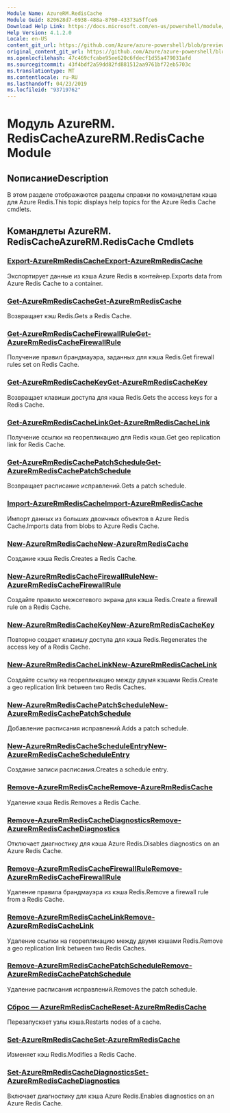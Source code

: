 ```yaml
---
Module Name: AzureRM.RedisCache
Module Guid: 820628d7-6938-488a-8760-43373a5ffce6
Download Help Link: https://docs.microsoft.com/en-us/powershell/module/azurerm.rediscache
Help Version: 4.1.2.0
Locale: en-US
content_git_url: https://github.com/Azure/azure-powershell/blob/preview/src/ResourceManager/RedisCache/Commands.RedisCache/help/AzureRM.RedisCache.md
original_content_git_url: https://github.com/Azure/azure-powershell/blob/preview/src/ResourceManager/RedisCache/Commands.RedisCache/help/AzureRM.RedisCache.md
ms.openlocfilehash: 47c469cfcabe95ee620c6fdecf1d55a479031afd
ms.sourcegitcommit: 43f4bdf2a59dd82fd881512aa9761bf72eb5703c
ms.translationtype: MT
ms.contentlocale: ru-RU
ms.lasthandoff: 04/23/2019
ms.locfileid: "93719762"
---
```

# <span data-ttu-id="f325f-101">Модуль AzureRM. RedisCache</span><span class="sxs-lookup"><span data-stu-id="f325f-101">AzureRM.RedisCache Module</span></span>
## <span data-ttu-id="f325f-102">Nописание</span><span class="sxs-lookup"><span data-stu-id="f325f-102">Description</span></span>
<span data-ttu-id="f325f-103">В этом разделе отображаются разделы справки по командлетам кэша для Azure Redis.</span><span class="sxs-lookup"><span data-stu-id="f325f-103">This topic displays help topics for the Azure Redis Cache cmdlets.</span></span>

## <span data-ttu-id="f325f-104">Командлеты AzureRM. RedisCache</span><span class="sxs-lookup"><span data-stu-id="f325f-104">AzureRM.RedisCache Cmdlets</span></span>
### [<span data-ttu-id="f325f-105">Export-AzureRmRedisCache</span><span class="sxs-lookup"><span data-stu-id="f325f-105">Export-AzureRmRedisCache</span></span>](Export-AzureRmRedisCache.md)
<span data-ttu-id="f325f-106">Экспортирует данные из кэша Azure Redis в контейнер.</span><span class="sxs-lookup"><span data-stu-id="f325f-106">Exports data from Azure Redis Cache to a container.</span></span>

### [<span data-ttu-id="f325f-107">Get-AzureRmRedisCache</span><span class="sxs-lookup"><span data-stu-id="f325f-107">Get-AzureRmRedisCache</span></span>](Get-AzureRmRedisCache.md)
<span data-ttu-id="f325f-108">Возвращает кэш Redis.</span><span class="sxs-lookup"><span data-stu-id="f325f-108">Gets a Redis Cache.</span></span>

### [<span data-ttu-id="f325f-109">Get-AzureRmRedisCacheFirewallRule</span><span class="sxs-lookup"><span data-stu-id="f325f-109">Get-AzureRmRedisCacheFirewallRule</span></span>](Get-AzureRmRedisCacheFirewallRule.md)
<span data-ttu-id="f325f-110">Получение правил брандмауэра, заданных для кэша Redis.</span><span class="sxs-lookup"><span data-stu-id="f325f-110">Get firewall rules set on Redis Cache.</span></span>

### [<span data-ttu-id="f325f-111">Get-AzureRmRedisCacheKey</span><span class="sxs-lookup"><span data-stu-id="f325f-111">Get-AzureRmRedisCacheKey</span></span>](Get-AzureRmRedisCacheKey.md)
<span data-ttu-id="f325f-112">Возвращает клавиши доступа для кэша Redis.</span><span class="sxs-lookup"><span data-stu-id="f325f-112">Gets the access keys for a Redis Cache.</span></span>

### [<span data-ttu-id="f325f-113">Get-AzureRmRedisCacheLink</span><span class="sxs-lookup"><span data-stu-id="f325f-113">Get-AzureRmRedisCacheLink</span></span>](Get-AzureRmRedisCacheLink.md)
<span data-ttu-id="f325f-114">Получение ссылки на георепликацию для Redis кэша.</span><span class="sxs-lookup"><span data-stu-id="f325f-114">Get geo replication link for Redis Cache.</span></span>

### [<span data-ttu-id="f325f-115">Get-AzureRmRedisCachePatchSchedule</span><span class="sxs-lookup"><span data-stu-id="f325f-115">Get-AzureRmRedisCachePatchSchedule</span></span>](Get-AzureRmRedisCachePatchSchedule.md)
<span data-ttu-id="f325f-116">Возвращает расписание исправлений.</span><span class="sxs-lookup"><span data-stu-id="f325f-116">Gets a patch schedule.</span></span>

### [<span data-ttu-id="f325f-117">Import-AzureRmRedisCache</span><span class="sxs-lookup"><span data-stu-id="f325f-117">Import-AzureRmRedisCache</span></span>](Import-AzureRmRedisCache.md)
<span data-ttu-id="f325f-118">Импорт данных из больших двоичных объектов в Azure Redis Cache.</span><span class="sxs-lookup"><span data-stu-id="f325f-118">Imports data from blobs to Azure Redis Cache.</span></span>

### [<span data-ttu-id="f325f-119">New-AzureRmRedisCache</span><span class="sxs-lookup"><span data-stu-id="f325f-119">New-AzureRmRedisCache</span></span>](New-AzureRmRedisCache.md)
<span data-ttu-id="f325f-120">Создание кэша Redis.</span><span class="sxs-lookup"><span data-stu-id="f325f-120">Creates a Redis Cache.</span></span>

### [<span data-ttu-id="f325f-121">New-AzureRmRedisCacheFirewallRule</span><span class="sxs-lookup"><span data-stu-id="f325f-121">New-AzureRmRedisCacheFirewallRule</span></span>](New-AzureRmRedisCacheFirewallRule.md)
<span data-ttu-id="f325f-122">Создайте правило межсетевого экрана для кэша Redis.</span><span class="sxs-lookup"><span data-stu-id="f325f-122">Create a firewall rule on a Redis Cache.</span></span>

### [<span data-ttu-id="f325f-123">New-AzureRmRedisCacheKey</span><span class="sxs-lookup"><span data-stu-id="f325f-123">New-AzureRmRedisCacheKey</span></span>](New-AzureRmRedisCacheKey.md)
<span data-ttu-id="f325f-124">Повторно создает клавишу доступа для кэша Redis.</span><span class="sxs-lookup"><span data-stu-id="f325f-124">Regenerates the access key of a Redis Cache.</span></span>

### [<span data-ttu-id="f325f-125">New-AzureRmRedisCacheLink</span><span class="sxs-lookup"><span data-stu-id="f325f-125">New-AzureRmRedisCacheLink</span></span>](New-AzureRmRedisCacheLink.md)
<span data-ttu-id="f325f-126">Создайте ссылку на георепликацию между двумя кэшами Redis.</span><span class="sxs-lookup"><span data-stu-id="f325f-126">Create a geo replication link between two Redis Caches.</span></span>

### [<span data-ttu-id="f325f-127">New-AzureRmRedisCachePatchSchedule</span><span class="sxs-lookup"><span data-stu-id="f325f-127">New-AzureRmRedisCachePatchSchedule</span></span>](New-AzureRmRedisCachePatchSchedule.md)
<span data-ttu-id="f325f-128">Добавление расписания исправлений.</span><span class="sxs-lookup"><span data-stu-id="f325f-128">Adds a patch schedule.</span></span>

### [<span data-ttu-id="f325f-129">New-AzureRmRedisCacheScheduleEntry</span><span class="sxs-lookup"><span data-stu-id="f325f-129">New-AzureRmRedisCacheScheduleEntry</span></span>](New-AzureRmRedisCacheScheduleEntry.md)
<span data-ttu-id="f325f-130">Создание записи расписания.</span><span class="sxs-lookup"><span data-stu-id="f325f-130">Creates a schedule entry.</span></span>

### [<span data-ttu-id="f325f-131">Remove-AzureRmRedisCache</span><span class="sxs-lookup"><span data-stu-id="f325f-131">Remove-AzureRmRedisCache</span></span>](Remove-AzureRmRedisCache.md)
<span data-ttu-id="f325f-132">Удаление кэша Redis.</span><span class="sxs-lookup"><span data-stu-id="f325f-132">Removes a Redis Cache.</span></span>

### [<span data-ttu-id="f325f-133">Remove-AzureRmRedisCacheDiagnostics</span><span class="sxs-lookup"><span data-stu-id="f325f-133">Remove-AzureRmRedisCacheDiagnostics</span></span>](Remove-AzureRmRedisCacheDiagnostics.md)
<span data-ttu-id="f325f-134">Отключает диагностику для кэша Azure Redis.</span><span class="sxs-lookup"><span data-stu-id="f325f-134">Disables diagnostics on an Azure Redis Cache.</span></span>

### [<span data-ttu-id="f325f-135">Remove-AzureRmRedisCacheFirewallRule</span><span class="sxs-lookup"><span data-stu-id="f325f-135">Remove-AzureRmRedisCacheFirewallRule</span></span>](Remove-AzureRmRedisCacheFirewallRule.md)
<span data-ttu-id="f325f-136">Удаление правила брандмауэра из кэша Redis.</span><span class="sxs-lookup"><span data-stu-id="f325f-136">Remove a firewall rule from a Redis Cache.</span></span>

### [<span data-ttu-id="f325f-137">Remove-AzureRmRedisCacheLink</span><span class="sxs-lookup"><span data-stu-id="f325f-137">Remove-AzureRmRedisCacheLink</span></span>](Remove-AzureRmRedisCacheLink.md)
<span data-ttu-id="f325f-138">Удаление ссылки на георепликацию между двумя кэшами Redis.</span><span class="sxs-lookup"><span data-stu-id="f325f-138">Remove a geo replication link between two Redis Caches.</span></span>

### [<span data-ttu-id="f325f-139">Remove-AzureRmRedisCachePatchSchedule</span><span class="sxs-lookup"><span data-stu-id="f325f-139">Remove-AzureRmRedisCachePatchSchedule</span></span>](Remove-AzureRmRedisCachePatchSchedule.md)
<span data-ttu-id="f325f-140">Удаление расписания исправлений.</span><span class="sxs-lookup"><span data-stu-id="f325f-140">Removes the patch schedule.</span></span>

### [<span data-ttu-id="f325f-141">Сброс — AzureRmRedisCache</span><span class="sxs-lookup"><span data-stu-id="f325f-141">Reset-AzureRmRedisCache</span></span>](Reset-AzureRmRedisCache.md)
<span data-ttu-id="f325f-142">Перезапускает узлы кэша.</span><span class="sxs-lookup"><span data-stu-id="f325f-142">Restarts nodes of a cache.</span></span>

### [<span data-ttu-id="f325f-143">Set-AzureRmRedisCache</span><span class="sxs-lookup"><span data-stu-id="f325f-143">Set-AzureRmRedisCache</span></span>](Set-AzureRmRedisCache.md)
<span data-ttu-id="f325f-144">Изменяет кэш Redis.</span><span class="sxs-lookup"><span data-stu-id="f325f-144">Modifies a Redis Cache.</span></span>

### [<span data-ttu-id="f325f-145">Set-AzureRmRedisCacheDiagnostics</span><span class="sxs-lookup"><span data-stu-id="f325f-145">Set-AzureRmRedisCacheDiagnostics</span></span>](Set-AzureRmRedisCacheDiagnostics.md)
<span data-ttu-id="f325f-146">Включает диагностику для кэша Azure Redis.</span><span class="sxs-lookup"><span data-stu-id="f325f-146">Enables diagnostics on an Azure Redis Cache.</span></span>

